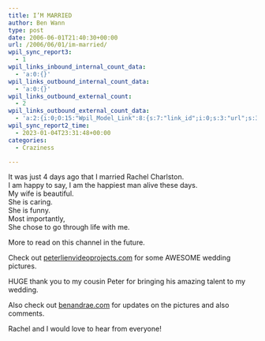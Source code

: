```yaml
---
title: I’M MARRIED
author: Ben Wann
type: post
date: 2006-06-01T21:40:30+00:00
url: /2006/06/01/im-married/
wpil_sync_report3:
  - 1
wpil_links_inbound_internal_count_data:
  - 'a:0:{}'
wpil_links_outbound_internal_count_data:
  - 'a:0:{}'
wpil_links_outbound_external_count:
  - 2
wpil_links_outbound_external_count_data:
  - 'a:2:{i:0;O:15:"Wpil_Model_Link":8:{s:7:"link_id";i:0;s:3:"url";s:33:"http://peterlienvideoprojects.com";s:4:"host";s:26:"peterlienvideoprojects.com";s:8:"internal";b:0;s:4:"post";N;s:6:"anchor";s:26:"peterlienvideoprojects.com";s:15:"added_by_plugin";b:0;s:8:"location";s:7:"content";}i:1;O:15:"Wpil_Model_Link":8:{s:7:"link_id";i:0;s:3:"url";s:20:"http://benandrae.com";s:4:"host";s:13:"benandrae.com";s:8:"internal";b:0;s:4:"post";N;s:6:"anchor";s:13:"benandrae.com";s:15:"added_by_plugin";b:0;s:8:"location";s:7:"content";}}'
wpil_sync_report2_time:
  - 2023-01-04T23:31:48+00:00
categories:
  - Craziness

---
```

It was just 4 days ago that I married Rachel Charlston.  
I am happy to say, I am the happiest man alive these days.  
My wife is beautiful.  
She is caring.  
She is funny.  
Most importantly,  
She chose to go through life with me.

More to read on this channel in the future.

Check out [peterlienvideoprojects.com][1] for some AWESOME wedding pictures.

HUGE thank you to my cousin Peter for bringing his amazing talent to my wedding.

Also check out [benandrae.com][2] for updates on the pictures and also comments.

Rachel and I would love to hear from everyone!

<!--64c7dceea60985ef12f978f277f64c3b--></p> 

<!--e82848f9f2f31ece3f8cee68f9efc653-->

<!--5dda02960a347b46ea80b4ce88258bff-->

 [1]: http://peterlienvideoprojects.com
 [2]: http://benandrae.com